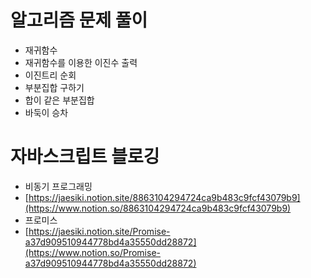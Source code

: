 # 알고리즘 문제 풀이

- 재귀함수
- 재귀함수를 이용한 이진수 출력
- 이진트리 순회
- 부분집합 구하기
- 합이 같은 부분집합
- 바둑이 승차

# 자바스크립트 블로깅

- 비동기 프로그래밍
- [https://jaesiki.notion.site/8863104294724ca9b483c9fcf43079b9](https://www.notion.so/8863104294724ca9b483c9fcf43079b9)
- 프로미스
- [https://jaesiki.notion.site/Promise-a37d909510944778bd4a35550dd28872](https://www.notion.so/Promise-a37d909510944778bd4a35550dd28872)